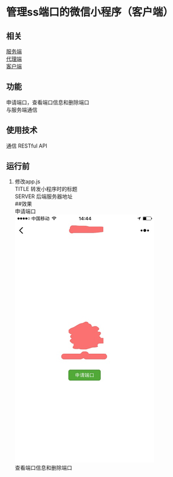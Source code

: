 # 管理ss端口的微信小程序（客户端）  
## 相关  
[服务端](https://github.com/hpq86zllw/ss-port-server)  
[代理端](https://github.com/hpq86zllw/ss-port-agent)  
[客户端](https://github.com/hpq86zllw/ss-port-client)  
## 功能  
申请端口，查看端口信息和删除端口  
与服务端通信  
## 使用技术  
通信 RESTful API  
## 运行前  
1. 修改app.js  
TITLE 转发小程序时的标题  
SERVER 后端服务器地址  
##效果  
申请端口  
![](https://raw.githubusercontent.com/hpq86zllw/asset-repository/master/img/apply.jpg)  
查看端口信息和删除端口  
![]()  
